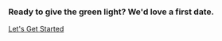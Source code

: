 
<h3> Ready to give the green light? We'd love a first date. </h3> <a href="/start-a-project" class="btn btn--cta"> Let's Get Started </a>
